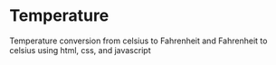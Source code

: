 # Temperature

Temperature conversion from celsius to Fahrenheit and Fahrenheit to celsius using html, css, and javascript 
